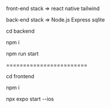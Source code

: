 front-end stack =>
react native
tailwind

back-end stack =>
Node.js
Express
sqlite

cd backend

npm i 

npm run start

========================

cd frontend

npm i

npx expo start --ios
